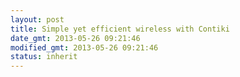 ```yaml
---
layout: post
title: Simple yet efficient wireless with Contiki
date_gmt: 2013-05-26 09:21:46
modified_gmt: 2013-05-26 09:21:46
status: inherit
---
```


